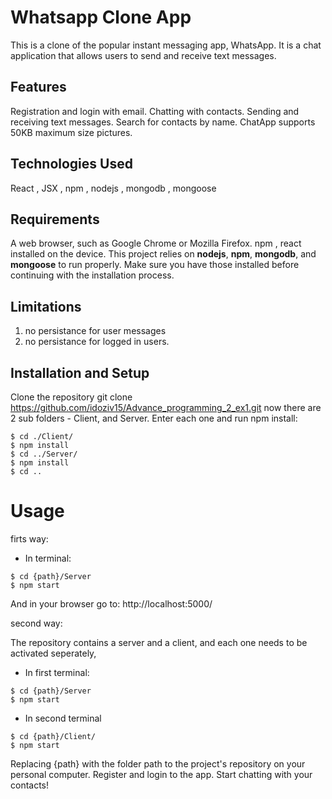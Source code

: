 # Whatsapp Clone App
This is a clone of the popular instant messaging app, WhatsApp. It is a chat application that allows users to send and receive text messages.

## Features
Registration and login with email.
Chatting with contacts.
Sending and receiving text messages.
Search for contacts by name.
ChatApp supports 50KB maximum size pictures.

## Technologies Used
React , JSX , npm , nodejs , mongodb , mongoose

## Requirements
A web browser, such as Google Chrome or Mozilla Firefox.
npm , react installed on the device.
This project relies on **nodejs**, **npm**, **mongodb**, and **mongoose** to run properly. Make sure you have those installed before continuing with the installation process.

## Limitations 
1) no persistance for user messages
2) no persistance for logged in users.

## Installation and Setup
Clone the repository git clone https://github.com/idoziv15/Advance_programming_2_ex1.git
now there are 2 sub folders - Client, and Server.
Enter each one and run npm install:

```console
$ cd ./Client/
$ npm install
$ cd ../Server/
$ npm install
$ cd ..
```
# Usage
firts way:

* In terminal:
```console
$ cd {path}/Server
$ npm start
```
And in your browser go to: http://localhost:5000/

second way:

The repository contains a server and a client, and each one needs to be activated seperately,

* In first terminal:
```console
$ cd {path}/Server
$ npm start
```
* In second terminal
```console
$ cd {path}/Client/
$ npm start
```
Replacing {path} with the folder path to the project's repository on your personal computer.
Register and login to the app.
Start chatting with your contacts!


